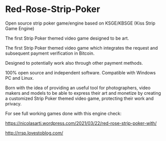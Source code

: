 # Red-Rose-Strip-Poker
Open source strip poker game/engine based on KSGE/KBSGE (Kiss Strip Game Engine)

The first Strip Poker themed video game designed to be art.

The first Strip Poker themed video game which integrates the request and subsequent payment verification in Bitcoin.

Designed to potentially work also through other payment methods.

100% open source and independent software. Compatible with Windows PC and Linux.

Born with the idea of providing an useful tool for photographers, video makers and models to be able to express their art and monetize by creating a customized Strip Poker themed video game, protecting their work and privacy.

For see full working games done with this engine check:

https://nicolasarti.wordpress.com/2021/03/22/red-rose-strip-poker-with/

http://rrsp.lovestoblog.com/
